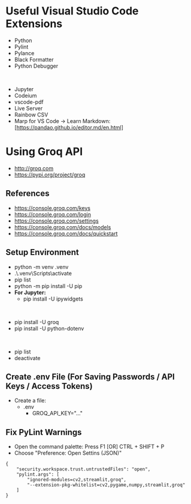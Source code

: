 # Useful Visual Studio Code Extensions

* Python
* Pylint
* Pylance
* Black Formatter
* Python Debugger

<br>

- Jupyter
- Codeium
- vscode-pdf
- Live Server
- Rainbow CSV
- Marp for VS Code -> Learn Markdown: [https://pandao.github.io/editor.md/en.html]

# Using Groq API

- http://groq.com
- https://pypi.org/project/groq

## References

- https://console.groq.com/keys
- https://console.groq.com/login
- https://console.groq.com/settings
- https://console.groq.com/docs/models
- https://console.groq.com/docs/quickstart

## Setup Environment

- python -m venv .venv
- .\\.venv\Scripts\activate
- pip list
- python -m pip install -U pip
- **For Jupyter:**
    - pip install -U ipywidgets

<br>

- pip install -U groq
- pip install -U python-dotenv

<br>

- pip list
- deactivate

## Create .env File (For Saving Passwords / API Keys / Access Tokens)

- Create a file:
    - .env
        - GROQ_API_KEY="..."

## Fix PyLint Warnings

- Open the command palette: Press F1 [OR] CTRL + SHIFT + P
- Choose "Preference: Open Settins (JSON)"

```
{
    "security.workspace.trust.untrustedFiles": "open",
    "pylint.args": [
        "ignored-modules=cv2,streamlit,groq",
        "--extension-pkg-whitelist=cv2,pygame,numpy,streamlit,groq"
    ]
}
```
